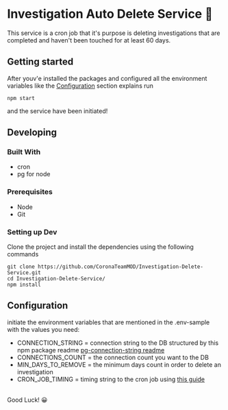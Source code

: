 # Investigation Auto Delete Service 🧨

This service is a cron job that it's purpose is deleting investigations that are
completed and haven't been touched for at least 60 days.

## Getting started
After youv'e installed the packages and configured all the environment variables like the [Configuration](#configuration) section explains run
```shell 
npm start
```
and the service have been initiated!

## Developing

### Built With
* cron
* pg for node 

### Prerequisites
* Node 
* Git

### Setting up Dev
Clone the project and install the dependencies using the following commands
```shell
git clone https://github.com/CoronaTeamMOD/Investigation-Delete-Service.git
cd Investigation-Delete-Service/
npm install
```

## Configuration
initiate the environment variables that are mentioned in the .env-sample with the values you need:
* CONNECTION_STRING = connection string to the DB structured by this npm package readme [pg-connection-string readme](https://github.com/brianc/node-postgres/tree/master/packages/pg-connection-string)
* CONNECTIONS_COUNT = the connection count you want to the DB
* MIN_DAYS_TO_REMOVE = the minimum days count in order to delete an investigation
* CRON_JOB_TIMING = timing string to the cron job using [this guide](https://support.acquia.com/hc/en-us/articles/360004224494-Cron-time-string-format)
<br />
Good Luck! 😀